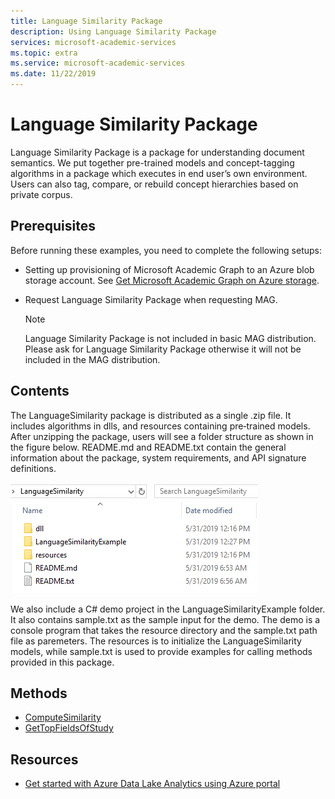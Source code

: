 ```yaml
---
title: Language Similarity Package
description: Using Language Similarity Package
services: microsoft-academic-services
ms.topic: extra
ms.service: microsoft-academic-services
ms.date: 11/22/2019
---
```

# Language Similarity Package

Language Similarity Package is a package for understanding document semantics. We put together  pre-trained models and concept-tagging algorithms in a package which executes in end user’s own environment. Users can also tag, compare, or rebuild concept hierarchies based on private corpus.

## Prerequisites

Before running these examples, you need to complete the following setups:

* Setting up provisioning of Microsoft Academic Graph to an Azure blob storage account. See [Get Microsoft Academic Graph on Azure storage](get-started-setup-provisioning.md).

* Request Language Similarity Package when requesting MAG.

  > [!NOTE]
  > Language Similarity Package is not included in basic MAG distribution. Please ask for Language Similarity Package otherwise it will not be included in the MAG distribution.

## Contents

The LanguageSimilarity package is distributed as a single .zip file. It includes  algorithms in dlls, and resources containing pre‑trained models. After unzipping the package, users will see a folder structure as shown in the figure below. README.md and README.txt contain the general information about the package, system requirements, and API signature definitions.

  ![Language Similarity Package content](media/language-similarity/content.png "Language Similarity Package content")

We also include a C# demo project in the LanguageSimilarityExample folder. It also contains sample.txt as the sample input for the demo.
The demo is a console program that takes the resource directory and the sample.txt path file as paremeters. The resources is to initialize the LanguageSimilarity models, while sample.txt is used to provide examples for calling methods provided in this package.

## Methods

* [ComputeSimilarity](language-similarity-computesimilarity.md)
* [GetTopFieldsOfStudy](language-similarity-gettopfieldsofstudy.md)

## Resources

* [Get started with Azure Data Lake Analytics using Azure portal](https://docs.microsoft.com/en-us/azure/data-lake-analytics/data-lake-analytics-get-started-portal)
